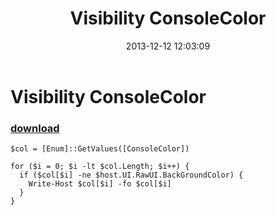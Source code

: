 ﻿---
pid:            4692
poster:         greg zakharov
title:          Visibility ConsoleColor
date:           2013-12-12 12:03:09
format:         posh
parent:         0
parent:         0

---

# Visibility ConsoleColor

### [download](4692.ps1)



```posh
$col = [Enum]::GetValues([ConsoleColor])

for ($i = 0; $i -lt $col.Length; $i++) {
  if ($col[$i] -ne $host.UI.RawUI.BackGroundColor) {
    Write-Host $col[$i] -fo $col[$i]
  }
}
```
